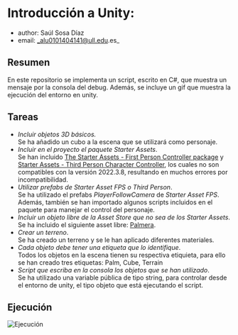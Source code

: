 # Introducción a Unity: 
* author: Saúl Sosa Díaz
* email: _alu0101404141@ull.edu.es_

## Resumen
En este repositorio se implementa un script, escrito en C#, que muestra un mensaje por la consola del debug.
Además, se incluye un gif que muestra la ejecución del entorno en unity.

## Tareas
* _Incluir objetos 3D básicos._  
Se ha añadido un cubo a la escena que se utilizará como personaje.
* _Incluir en el proyecto el paquete Starter Assets_.  
Se han incluido [The Starter Assets - First Person Controller package](https://assetstore.unity.com/packages/essentials/starter-assets-first-person-character-controller-urp-196525) y [Starter Assets - Third Person Character Controller](https://assetstore.unity.com/packages/essentials/starter-assets-third-person-character-controller-urp-196526), los cuales no son compatibles con la versión 2022.3.8, resultando en muchos errores por incompatibilidad.
* _Utilizar prefabs de Starter Asset FPS o Third Person_.  
Se ha utilizado el prefabs *PlayerFollowCamera* de _Starter Asset FPS_.  
Además, también se han importado algunos scripts incluidos en el paquete para manejar el control del personaje.
* _Incluir un objeto libre de la Asset Store que no sea de los Starter Assets_.  
Se ha incluido el siguiente asset libre: [Palmera](https://assetstore.unity.com/packages/3d/vegetation/trees/palm-tree-123890).
* _Crear un terreno_.  
Se ha creado un terreno y se le han aplicado diferentes materiales.
* _Cada objeto debe tener una etiqueta que lo identifique_.  
Todos los objetos en la escena tienen su respectiva etiquieta, para ello se han creado tres etiquetas: Palm, Cube, Terrain
* _Script que escriba en la consola los objetos que se han utilizado_.  
Se ha utilizado una variable pública de tipo string, para controlar desde el entorno de unity, el tipo objeto que está ejecutando el script.

## Ejecución
![Ejecución](videogif.gif)

